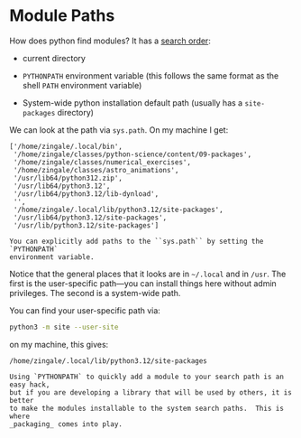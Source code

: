 # Module Paths

How does python find modules?  It has a [search order](https://docs.python.org/3/tutorial/modules.html#the-module-search-path):

* current directory

* `PYTHONPATH` environment variable (this follows the same format as
  the shell `PATH` environment variable)

* System-wide python installation default path (usually has a
  `site-packages` directory)

We can look at the path via ``sys.path``.  On my machine I get:

```
['/home/zingale/.local/bin',
 '/home/zingale/classes/python-science/content/09-packages',
 '/home/zingale/classes/numerical_exercises',
 '/home/zingale/classes/astro_animations',
 '/usr/lib64/python312.zip',
 '/usr/lib64/python3.12',
 '/usr/lib64/python3.12/lib-dynload',
 '',
 '/home/zingale/.local/lib/python3.12/site-packages',
 '/usr/lib64/python3.12/site-packages',
 '/usr/lib/python3.12/site-packages']

```

```{note}
You can explicitly add paths to the ``sys.path`` by setting the `PYTHONPATH`
environment variable.
```


Notice that the general places that it looks are in `~/.local` and in
`/usr`.  The first is the user-specific path&mdash;you can install things
here without admin privileges.  The second is a system-wide path.

You can find your user-specific path via:

```bash
python3 -m site --user-site
```

on my machine, this gives:

```
/home/zingale/.local/lib/python3.12/site-packages
```

```{tip}
Using `PYTHONPATH` to quickly add a module to your search path is an easy hack,
but if you are developing a library that will be used by others, it is better
to make the modules installable to the system search paths.  This is where
_packaging_ comes into play.
```
